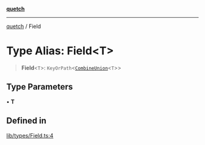 [**quetch**](../README.md)

***

[quetch](../README.md) / Field

# Type Alias: Field\<T\>

> **Field**\<`T`\>: `KeyOrPath`\<[`CombineUnion`](CombineUnion.md)\<`T`\>\>

## Type Parameters

• **T**

## Defined in

[lib/types/Field.ts:4](https://github.com/nevoland/quetch/blob/db84578eb5eba15d3388a1c2cfad7cc80fe9fbe6/lib/types/Field.ts#L4)
